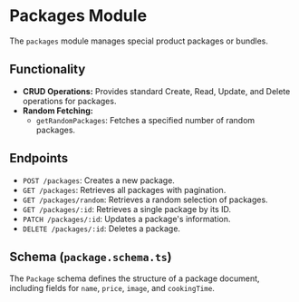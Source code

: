 # Packages Module

The `packages` module manages special product packages or bundles.

## Functionality

-   **CRUD Operations:** Provides standard Create, Read, Update, and Delete operations for packages.
-   **Random Fetching:**
    -   `getRandomPackages`: Fetches a specified number of random packages.

## Endpoints

-   `POST /packages`: Creates a new package.
-   `GET /packages`: Retrieves all packages with pagination.
-   `GET /packages/random`: Retrieves a random selection of packages.
-   `GET /packages/:id`: Retrieves a single package by its ID.
-   `PATCH /packages/:id`: Updates a package's information.
-   `DELETE /packages/:id`: Deletes a package.

## Schema (`package.schema.ts`)

The `Package` schema defines the structure of a package document, including fields for `name`, `price`, `image`, and `cookingTime`.
